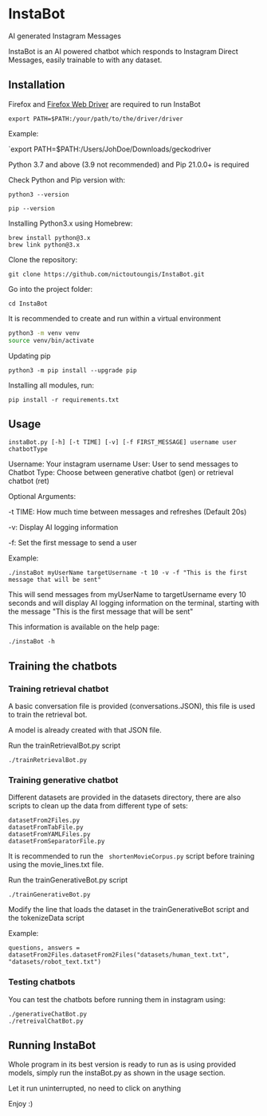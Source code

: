 

# InstaBot

AI generated Instagram Messages

InstaBot is an AI powered chatbot which responds to Instagram Direct Messages, easily trainable to with any dataset.

## Installation

Firefox and [Firefox Web Driver](https://github.com/mozilla/geckodriver/releases) are required to run InstaBot

`export PATH=$PATH:/your/path/to/the/driver/driver`

Example:

`export PATH=$PATH:/Users/JohDoe/Downloads/geckodriver

Python 3.7 and above (3.9 not recommended) and Pip 21.0.0+ is required

Check Python and Pip version with:

```python3 --version```

```pip --version```

Installing Python3.x using Homebrew:

```
brew install python@3.x
brew link python@3.x
```

Clone the repository:

```git clone https://github.com/nictoutoungis/InstaBot.git```

Go into the project folder:

```cd InstaBot```

It is recommended to create and run within a virtual environment

```sh
python3 -m venv venv
source venv/bin/activate
````

Updating pip

```python3 -m pip install --upgrade pip ```


Installing all modules, run:

```pip install -r requirements.txt```


## Usage

```instaBot.py [-h] [-t TIME] [-v] [-f FIRST_MESSAGE] username user chatbotType```

Username: Your instagram username
User: User to send messages to
Chatbot Type: Choose between generative chatbot (gen) or retrieval chatbot (ret)

Optional Arguments:

-t TIME: How much time between messages and refreshes (Default 20s)

-v: Display AI logging information

-f: Set the first message to send a user

Example:

```./instaBot myUserName targetUsername -t 10 -v -f "This is the first message that will be sent"```

This will send messages from myUserName to targetUsername every 10 seconds and will display AI logging information on the terminal, starting with the message "This is the first message that will be sent"

This information is available on the help page:

```./instaBot -h```

## Training the chatbots

### Training retrieval chatbot

A basic conversation file is provided (conversations.JSON), this file is used to train the retrieval bot. 

A model is already created with that JSON file.

Run the trainRetrievalBot.py script

`./trainRetrievalBot.py`

### Training generative chatbot

Different datasets are provided in the datasets directory, there are also scripts to clean up the data from different type of sets:

``` 
datasetFrom2Files.py
datasetFromTabFile.py
datasetFromYAMLFiles.py
datasetFromSeparatorFile.py
``` 

It is recommended to run the ``` shortenMovieCorpus.py``` script before training using the movie_lines.txt file.

Run the trainGenerativeBot.py script

`./trainGenerativeBot.py`

Modify the line that loads the dataset in the trainGenerativeBot script and the tokenizeData script

Example:

```
questions, answers = datasetFrom2Files.datasetFrom2Files("datasets/human_text.txt", "datasets/robot_text.txt")
``` 

### Testing chatbots

You can test the chatbots before running them in instagram using:
```
./generativeChatBot.py
./retreivalChatBot.py
```

## Running InstaBot

Whole program in its best version is ready to run as is using provided models, simply run the instaBot.py as shown in the usage section.

Let it run uninterrupted, no need to click on anything

Enjoy :)
